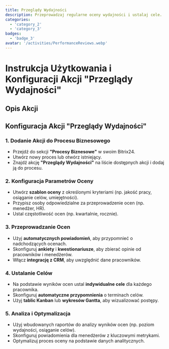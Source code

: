 ```yaml
---
title: Przeglądy Wydajności
description: Przeprowadzaj regularne oceny wydajności i ustalaj cele.
categories: 
  - 'category_2'
  - 'category_3'
badges: 
  - 'badge_3'
avatar: '/activities/PerformanceReviews.webp'
---
```


# Instrukcja Użytkowania i Konfiguracji Akcji "Przeglądy Wydajności"

## Opis Akcji

## **Konfiguracja Akcji "Przeglądy Wydajności"**

### 1. Dodanie Akcji do Procesu Biznesowego
- Przejdź do sekcji **"Procesy Biznesowe"** w swoim Bitrix24.
- Utwórz nowy proces lub otwórz istniejący.
- Znajdź akcję **"Przeglądy Wydajności"** na liście dostępnych akcji i dodaj ją do procesu.

### 2. Konfiguracja Parametrów Oceny
- Utwórz **szablon oceny** z określonymi kryteriami (np. jakość pracy, osiąganie celów, umiejętności).
- Przypisz osoby odpowiedzialne za przeprowadzenie ocen (np. menedżer, HR).
- Ustal częstotliwość ocen (np. kwartalnie, rocznie).

### 3. Przeprowadzanie Ocen
- Użyj **automatycznych powiadomień**, aby przypomnieć o nadchodzących ocenach.
- Skonfiguruj **ankiety** i **kwestionariusze**, aby zbierać opinie od pracowników i menedżerów.
- Włącz **integrację z CRM**, aby uwzględnić dane pracowników.

### 4. Ustalanie Celów
- Na podstawie wyników ocen ustal **indywidualne cele** dla każdego pracownika.
- Skonfiguruj **automatyczne przypomnienia** o terminach celów.
- Użyj **tablic Kanban** lub **wykresów Gantta**, aby wizualizować postępy.

### 5. Analiza i Optymalizacja
- Użyj wbudowanych raportów do analizy wyników ocen (np. poziom wydajności, osiąganie celów).
- Skonfiguruj powiadomienia dla menedżerów z kluczowymi metrykami.
- Optymalizuj proces oceny na podstawie danych analitycznych.